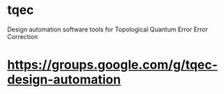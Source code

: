 # tqec
Design automation software tools for Topological Quantum Error Error Correction

# https://groups.google.com/g/tqec-design-automation
